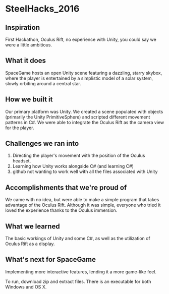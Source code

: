 # SteelHacks_2016

## Inspiration
First Hackathon, Oculus Rift, no experience with Unity, you could say we were a little ambitious.

## What it does
SpaceGame hosts an open Unity scene featuring a dazzling, starry skybox, where the player is entertained by a simplistic model of a solar system, slowly orbiting around a central star.

## How we built it
Our primary platform was Unity. We created a scene populated with objects (primarily the Unity PrimitiveSphere) and scripted different movement patterns in C#. We were able to integrate the Oculus Rift as the camera view for the player.

## Challenges we ran into
1. Directing the player's movement with the position of the Oculus headset.
2. Learning how Unity works alongside C# (and learning C#)
3. github not wanting to work well with all the files associated with Unity

## Accomplishments that we're proud of
We came with no idea, but were able to make a simple program that takes advantage of the Oculus Rift. Although it was simple, everyone who tried it loved the experience thanks to the Oculus immersion.

## What we learned
The basic workings of Unity and some C#, as well as the utilization of Oculus Rift as a display.

## What's next for SpaceGame
Implementing more interactive features, lending it a more game-like feel.

To run, download zip and extract files. There is an executable for both Windows and OS X.
